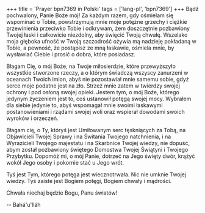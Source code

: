 +++
title = 'Prayer bpn7369 in Polski'
tags = ['lang-pl', 'bpn7369']
+++
Bądź pochwalony, Panie Boże mój! Za każdym razem, gdy ośmielam się wspominać o Tobie, powstrzymują mnie moje potężne grzechy i ciężkie przewinienia przeciwko Tobie i odkrywam, żem doszczętnie pozbawiony Twojej łaski i całkowicie niezdolny, aby święcić Twoją chwałę. Wszelako moja głęboka ufność w Twoją szczodrość ożywia mą nadzieję pokładaną w Tobie, a pewność, że postąpisz ze mną łaskawie, ośmiela mnie, by wysławiać Ciebie i prosić o dobra, które posiadasz.
    
Błagam Cię, o mój Boże, na Twoje miłosierdzie, które przewyższyło wszystkie stworzone rzeczy, a o którym świadczą wszyscy zanurzeni w oceanach Twoich imion, abyś nie pozostawiał mnie samemu sobie, gdyż serce moje podatne jest na zło. Strzeż mnie zatem w twierdzy swojej ochrony i pod osłoną swojej opieki. Jestem tym, o mój Boże, którego jedynym życzeniem jest to, coś ustanowił potęgą swojej mocy. Wybrałem dla siebie jedynie to, abyś wspomagał mnie swoimi łaskawymi postanowieniami i rządami swojej woli oraz wspierał dowodami swoich wyroków i orzeczeń. 
    
Błagam cię, o Ty, któryś jest Umiłowanym serc tęskniących za Tobą, na Objawicieli Twojej Sprawy i na Świtania Twojego natchnienia, i na Wyrazicieli Twojego majestatu i na Skarbnice Twojej wiedzy, nie dopuść, abym został pozbawiony świętego Domostwa Twojej Świątyni i Twojego Przybytku. Dopomóż mi, o mój Panie, dotrzeć na Jego święty dwór, krążyć wokół Jego osoby i pokornie stać u Jego wrót.
    
Tyś jest Tym, którego potęga jest wiecznotrwała. Nic nie umknie Twojej wiedzy. Tyś zaiste jest Bogiem potęgi, Bogiem chwały i mądrości.
    
Chwała niechaj będzie Bogu, Panu światów!

-- Bahá'u'lláh
